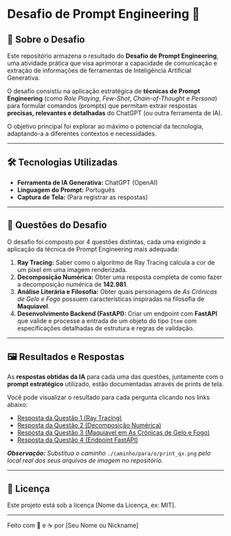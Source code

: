 # Desafio de Prompt Engineering 🤖

## 🎯 Sobre o Desafio

Este repositório armazena o resultado do **Desafio de Prompt Engineering**, uma atividade prática que visa aprimorar a capacidade de comunicação e extração de informações de ferramentas de Inteligência Artificial Generativa.

O desafio consistiu na aplicação estratégica de **técnicas de Prompt Engineering** (como _Role Playing_, _Few-Shot_, _Chain-of-Thought_ e _Persona_) para formular comandos (prompts) que permitam extrair respostas **precisas, relevantes e detalhadas** do ChatGPT (ou outra ferramenta de IA).

O objetivo principal foi explorar ao máximo o potencial da tecnologia, adaptando-a a diferentes contextos e necessidades.

---

## 🛠 Tecnologias Utilizadas

* **Ferramenta de IA Generativa:** ChatGPT (OpenAI)
* **Linguagem do Prompt:** Português
* **Captura de Tela:** (Para registrar as respostas)

---

## 📜 Questões do Desafio

O desafio foi composto por 4 questões distintas, cada uma exigindo a aplicação da técnica de Prompt Engineering mais adequada:

1.  **Ray Tracing:** Saber como o algoritmo de Ray Tracing calcula a cor de um pixel em uma imagem renderizada.
2.  **Decomposição Numérica:** Obter uma resposta completa de como fazer a decomposição numérica de **142.981**.
3.  **Análise Literária e Filosofia:** Obter quais personagens de *As Crônicas de Gelo e Fogo* possuem características inspiradas na filosofia de **Maquiavel**.
4.  **Desenvolvimento Backend (FastAPI):** Criar um endpoint com **FastAPI** que valide e processe a entrada de um objeto do tipo `Item` com especificações detalhadas de estrutura e regras de validação.

---

## 🖼 Resultados e Respostas

As **respostas obtidas da IA** para cada uma das questões, juntamente com o **prompt estratégico** utilizado, estão documentadas através de prints de tela.

Você pode visualizar o resultado para cada pergunta clicando nos links abaixo:

* [Resposta da Questão 1 (Ray Tracing)](.Rocketseat-meu-projeto/Questão1/)
* [Resposta da Questão 2 (Decomposição Numérica)](./caminho/para/o/print_q2.png)
* [Resposta da Questão 3 (Maquiavel em As Crônicas de Gelo e Fogo)](./caminho/para/o/print_q3.png)
* [Resposta da Questão 4 (Endpoint FastAPI)](./caminho/para/o/print_q4.png)

***Observação:*** *Substitua o caminho* `./caminho/para/o/print_qx.png` *pelo local real dos seus arquivos de imagem no repositório.*

---

## 📝 Licença

Este projeto está sob a licença [Nome da Licença, ex: MIT].

---

Feito com 💙 e ☕ por [Seu Nome ou Nickname]
